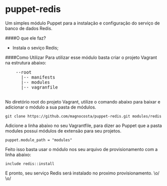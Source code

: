 puppet-redis
============

Um simples módulo Puppet para a instalação e configuração do serviço de banco de dados Redis.

####O que ele faz?
  * Instala o seviço Redis;
  
####Como Utilizar
  Para utilizar esse módulo basta criar o projeto Vagrant na estrutura abaixo:
  
  <pre>
    --root
      |-- manifests
      |-- modules
      |-- vagranfile
  </pre>
  
  No diretório root do projeto Vagrant, utilize o comando abaixo para baixar e adicionar o módulo a sua pasta de módulos.
    
    git clone https://github.com/magnocosta/puppet-redis.git modules/redis
    
  Adicione a linha abaixo no seu Vagrantfile, para dizer ao Puppet que a pasta modules possui módulos de extensão para seu projetos.
    
    puppet.module_path = "modules"
    
  Feito isso basta usar o módulo nos seu arquivo de provisionamento com a linha abaixo:
  
    include redis::install
    
  E pronto, seu serviço Redis será instalado no proximo provisionamento.  \o/ \o/
